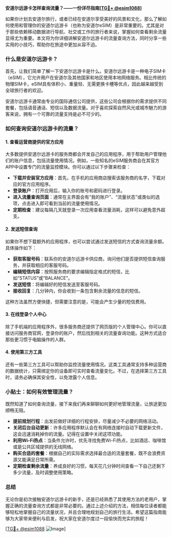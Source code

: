 **安道尔远游卡怎样查询流量？——一份详尽指南[[TG💪+ @esim1088](https://t.me/s/esim1088)]**

如果你计划去安道尔旅行，或者已经在安道尔享受美好的风景和文化，那么了解如何使用和管理你的安道尔远游卡（也称为安道尔eSIM）是非常重要的。尤其是对于那些依赖移动数据进行导航、社交或工作的旅行者来说，掌握如何查看剩余流量显得尤为重要。本文将为你详细讲解安道尔远游卡的流量查询方法，同时分享一些实用的小技巧，帮助你在旅途中更加从容不迫。

### 什么是安道尔远游卡？

首先，让我们简单了解一下安道尔远游卡是什么。安道尔远游卡是一种电子SIM卡（eSIM），它允许用户在安道尔及其他国家和地区使用本地网络服务。相比传统的物理SIM卡，eSIM具有体积小、重量轻、无需更换卡槽等优点，因此越来越受到全球旅行者的欢迎。

安道尔远游卡通常由专业的国际通信公司提供，这些公司会根据你的需求提供不同套餐，包括语音通话、短信以及数据流量。对于喜欢探索自然风光或城市魅力的游客来说，拥有一个可靠的流量支持是必不可少的。

### 如何查询安道尔远游卡的流量？

#### 1. 查看运营商提供的官方应用

大多数提供安道尔远游卡的服务商都会开发自己的应用程序，用于帮助用户管理他们的账户信息，包括流量使用情况。例如，一些知名的eSIM服务商会在其官方APP中设置专门的流量监控模块。你可以通过以下步骤来检查：

- **下载并安装官方应用**：首先，在手机的应用商店搜索该服务商的名字，下载对应的官方应用程序。
- **登录账户**：打开应用后，输入你的账号和密码进行登录。
- **进入流量查询页面**：通常在主界面会有“我的账户”、“流量状态”或类似的选项，点击进入即可看到当前的流量使用情况。
- **定期检查**：建议每隔几天就登录一次应用查看流量消耗，这样可以避免意外超支。

#### 2. 发送短信查询

如果你不想下载额外的应用程序，也可以尝试通过发送短信的方式查询流量余额。具体操作如下：

- **获取客服号码**：联系你的安道尔远游卡供应商，询问他们是否提供短信查询服务，并获取相应的客服号码。
- **编辑短信内容**：按照服务商的要求编辑指定格式的短信，比如“STATUS”或“BALANCE”。
- **发送短信**：将编辑好的短信发送至客服号码。
- **接收回复**：几分钟内，你会收到一条包含剩余流量的信息的短信。

这种方法虽然方便快捷，但需要注意的是，可能会产生少量的短信费用。

#### 3. 在线登录个人中心

除了手机端的应用程序外，很多服务商还提供了网页版的个人管理中心。你可以直接访问服务商官网，登录你的账户，然后找到相关的流量查询功能。这种方式适合那些更习惯于电脑操作的人群。

#### 4. 使用第三方工具

还有一些第三方工具可以帮助你监控流量使用情况。这类工具通常支持多种运营商的数据统计，只需绑定你的设备即可实时查看流量变化。不过，在选择第三方工具时，请务必确保其安全性，以免泄露个人信息。

### 小贴士：如何有效管理流量？

既然知道了如何查询流量，接下来我们再来聊聊如何更好地管理流量，让旅途更加顺畅无阻。

- **提前规划行程**：出发前做好详细的行程安排，尽量减少不必要的网络活动。
- **关闭后台自动更新**：许多应用程序默认会在有网络连接时自动下载更新文件，这会迅速消耗掉你的流量。记得在设置中关闭这项功能。
- **利用Wi-Fi热点**：当条件允许时，优先寻找免费Wi-Fi热点，比如酒店、咖啡馆或是公共区域提供的无线网络。
- **购买合适的套餐**：根据自己的实际需求选择最合适的流量套餐，既不会浪费资源又能满足日常所需。
- **定期检查剩余流量**：养成良好的习惯，每天花几分钟时间查看一下自己还剩下多少流量，及时调整使用策略。

### 总结

无论你是初次接触安道尔远游卡的新手，还是已经熟悉了其使用方法的老用户，掌握正确的流量查询方式都是非常必要的。通过上述介绍的方法，相信每位读者都能够轻松地掌握自己的流量状况，并且合理地规划自己的旅行生活。希望这篇指南能够为大家带来便利与启发，祝大家在安道尔度过一段愉快而充实的旅程！

[[TG💪+ @esim1088](https://t.me/s/esim1088) ![Image](https://i.postimg.cc/4NQfJmqS/Snipaste-2025-05-13-00-14-12.png)]